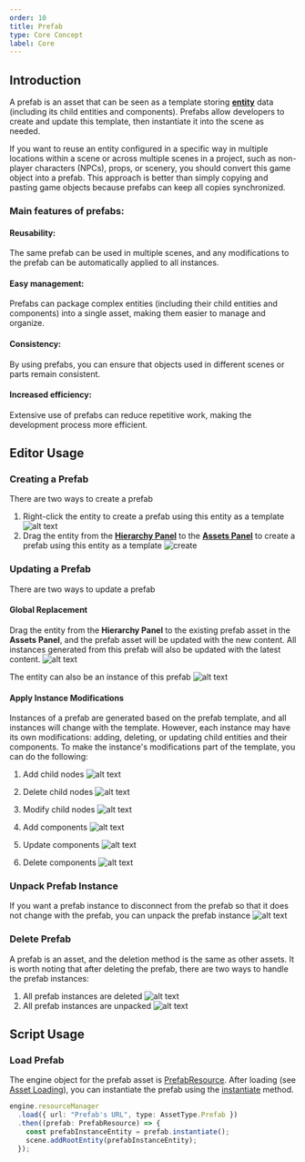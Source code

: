 ```yaml
---
order: 10
title: Prefab
type: Core Concept
label: Core
---
```


## Introduction

A prefab is an asset that can be seen as a template storing **[entity](/en/docs/core/entity)** data (including its child entities and components). Prefabs allow developers to create and update this template, then instantiate it into the scene as needed.

If you want to reuse an entity configured in a specific way in multiple locations within a scene or across multiple scenes in a project, such as non-player characters (NPCs), props, or scenery, you should convert this game object into a prefab. This approach is better than simply copying and pasting game objects because prefabs can keep all copies synchronized.

### Main features of prefabs:

#### Reusability:
The same prefab can be used in multiple scenes, and any modifications to the prefab can be automatically applied to all instances.

#### Easy management:
Prefabs can package complex entities (including their child entities and components) into a single asset, making them easier to manage and organize.

#### Consistency:
By using prefabs, you can ensure that objects used in different scenes or parts remain consistent.

#### Increased efficiency:
Extensive use of prefabs can reduce repetitive work, making the development process more efficient.

## Editor Usage

### Creating a Prefab

There are two ways to create a prefab

1. Right-click the entity to create a prefab using this entity as a template
![alt text](https://mdn.alipayobjects.com/huamei_3zduhr/afts/img/A*1D-6TpXqDWcAAAAAAAAAAAAADsJ_AQ/original)
2. Drag the entity from the **[Hierarchy Panel](/en/docs/interface/hierarchy)** to the **[Assets Panel](/en/docs/assets/interface)** to create a prefab using this entity as a template
![create](https://mdn.alipayobjects.com/huamei_3zduhr/afts/img/A*IXI9Q4ljEu8AAAAAAAAAAAAADsJ_AQ/original)

### Updating a Prefab

There are two ways to update a prefab

#### Global Replacement

Drag the entity from the **Hierarchy Panel** to the existing prefab asset in the **Assets Panel**, and the prefab asset will be updated with the new content. All instances generated from this prefab will also be updated with the latest content.
![alt text](https://mdn.alipayobjects.com/huamei_3zduhr/afts/img/A*o0WAR77vPbIAAAAAAAAAAAAADsJ_AQ/original)

The entity can also be an instance of this prefab
![alt text](https://mdn.alipayobjects.com/huamei_3zduhr/afts/img/A*A0TpTZs7i3EAAAAAAAAAAAAADsJ_AQ/original)

#### Apply Instance Modifications

Instances of a prefab are generated based on the prefab template, and all instances will change with the template. However, each instance may have its own modifications: adding, deleting, or updating child entities and their components. To make the instance's modifications part of the template, you can do the following:

1. Add child nodes
![alt text](https://mdn.alipayobjects.com/huamei_3zduhr/afts/img/A*mnm8SIA8MXIAAAAAAAAAAAAADsJ_AQ/original)

2. Delete child nodes
![alt text](https://mdn.alipayobjects.com/huamei_3zduhr/afts/img/A*AN5YQpYSoNsAAAAAAAAAAAAADsJ_AQ/original)

3. Modify child nodes
![alt text](https://mdn.alipayobjects.com/huamei_3zduhr/afts/img/A*CoZKT4O9mzMAAAAAAAAAAAAADsJ_AQ/original)

4. Add components
![alt text](https://mdn.alipayobjects.com/huamei_3zduhr/afts/img/A*XFz3TrsJjBoAAAAAAAAAAAAADsJ_AQ/original)

5. Update components
![alt text](https://mdn.alipayobjects.com/huamei_3zduhr/afts/img/A*mM2dS70ZR7cAAAAAAAAAAAAADsJ_AQ/original)

6. Delete components
![alt text](https://mdn.alipayobjects.com/huamei_3zduhr/afts/img/A*WC8ZTIv5MK4AAAAAAAAAAAAADsJ_AQ/original)

### Unpack Prefab Instance

If you want a prefab instance to disconnect from the prefab so that it does not change with the prefab, you can unpack the prefab instance
![alt text](https://mdn.alipayobjects.com/huamei_3zduhr/afts/img/A*vtpERpaqb_AAAAAAAAAAAAAADsJ_AQ/original)

### Delete Prefab

A prefab is an asset, and the deletion method is the same as other assets. It is worth noting that after deleting the prefab, there are two ways to handle the prefab instances:

1. All prefab instances are deleted
![alt text](https://mdn.alipayobjects.com/huamei_3zduhr/afts/img/A*EJEGSZMi7ZAAAAAAAAAAAAAADsJ_AQ/original)
2. All prefab instances are unpacked
![alt text](https://mdn.alipayobjects.com/huamei_3zduhr/afts/img/A*54i3QYBUsaQAAAAAAAAAAAAADsJ_AQ/original)


## Script Usage

### Load Prefab
The engine object for the prefab asset is [PrefabResource](/apis/loader/#PrefabResource}).
After loading (see [Asset Loading](/en/docs/assets/load)), you can instantiate the prefab using the [instantiate](/apis/loader/#PrefabResource-instantiate}) method.

```typescript
engine.resourceManager
  .load({ url: "Prefab's URL", type: AssetType.Prefab })
  .then((prefab: PrefabResource) => {
    const prefabInstanceEntity = prefab.instantiate();
    scene.addRootEntity(prefabInstanceEntity);
  });

```
